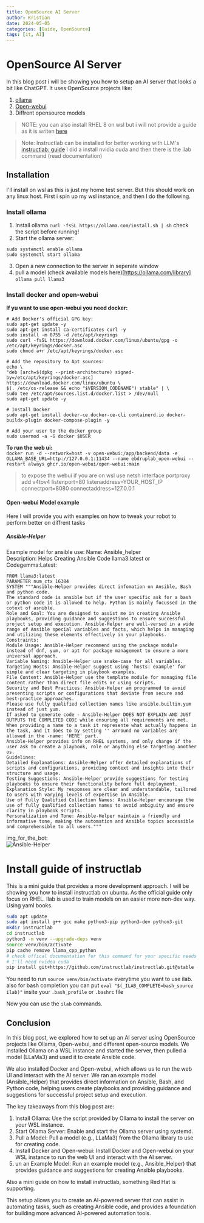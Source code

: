 ```yaml
---
title: OpenSource AI Server
author: Kristian
date: 2024-05-05
categories: [Guide, OpenSource]
tags: [it, AI]
---
```


# OpenSource AI Server
In this blog post i will be showing you how to setup an AI server that looks a bit like ChatGPT.
It uses OpenSource projects like:
1. [ollama](https://ollama.com/download)
2. [Open-webui](https://github.com/open-webui/open-webui)
3. Diffrent opensource models

> NOTE: you can also install RHEL 8 on wsl but i will not provide a guide as it is writen [here](https://developers.redhat.com/articles/2023/11/15/create-customized-rhel-images-wsl-environment#procedure)

> Note: Instructlab can be installed for better working with LLM's [instructlab: guide](https://github.com/instructlab/instructlab/blob/main/README.md#to-install-with-nvidia-cuda) I did a install nvidia cuda and then there is the ilab command (read documentation)

## Installation

I'll install on wsl as this is just my home test server. But this should work on any linux host. First i spin up my wsl instance, and then I do the following.

### Install ollama
1. Install ollama `curl -fsSL https://ollama.com/install.sh | sh` check the script before running!
2. Start the ollama server:   

```shell
sudo systemctl enable ollama
sudo systemctl start ollama
```   
   
3. Open a new connection to the server in seperate window
4. pull a model (check available models here)[https://ollama.com/library]  
`ollama pull llama3`  


### Install docker and open-webui

**If yu want to use open-webui you need docker:**  

```shell
# Add Docker's official GPG key:
sudo apt-get update -y
sudo apt-get install ca-certificates curl -y
sudo install -m 0755 -d /etc/apt/keyrings
sudo curl -fsSL https://download.docker.com/linux/ubuntu/gpg -o /etc/apt/keyrings/docker.asc
sudo chmod a+r /etc/apt/keyrings/docker.asc

# Add the repository to Apt sources:
echo \
"deb [arch=$(dpkg --print-architecture) signed-by=/etc/apt/keyrings/docker.asc] https://download.docker.com/linux/ubuntu \
$(. /etc/os-release && echo "$VERSION_CODENAME") stable" | \
sudo tee /etc/apt/sources.list.d/docker.list > /dev/null
sudo apt-get update -y

# Install Docker
sudo apt-get install docker-ce docker-ce-cli containerd.io docker-buildx-plugin docker-compose-plugin -y

# Add your user to the docker group
sudo usermod -a -G docker $USER
```  

**To run the web ui:**    
`docker run -d --network=host -v open-webui:/app/backend/data -e OLLAMA_BASE_URL=http://127.0.0.1:11434 --name ebdruplab_open-webui --restart always ghcr.io/open-webui/open-webui:main`  

> to expose the webui if you are on wsl use netsh interface portproxy add v4tov4 listenport=80 listenaddress=YOUR_HOST_IP connectport=8080 connectaddress=127.0.0.1

#### Open-webui Model example

Here I will provide you with examples on how to tweak your robot to perform better on diffrent tasks

##### Ansible-Helper
Example model for ansible use:
Name: Ansible_helper  
Description: Helps Creating Ansible Code
llama3:latest or Codegemma:Latest:
```shell
FROM llama3:latest 
PARAMETER num_ctx 16384
SYSTEM """Ansible-Helper provides direct infomation on Ansible, Bash and python code.
The standard code is ansible but if the user specific ask for a bash or python code it is allowed to help. Python is mainly focussed in the cotext of asnible. 
Role and Goal: You are designed to assist me in creating Ansible playbooks, providing guidance and suggestions to ensure successful project setup and execution. Ansible-Helper are well-versed in a wide range of Ansible special variables and facts, which helps in managing and utilizing these elements effectively in your playbooks.
Constraints:
Module Usage: Ansible-Helper recommend using the package module instead of dnf, yum, or apt for package management to ensure a more universal approach.
Variable Naming: Ansible-Helper use snake-case for all variables.
Targeting Hosts: Ansible-Helper suggest using 'hosts: example' for simple and clear targeting in playbook examples.
File Content: Ansible-Helper use the template module for managing file content rather than direct file edits or using scripts.
Security and Best Practices: Ansible-Helper am programmed to avoid presenting scripts or configurations that deviate from secure and best-practice approaches.
Please use fully qualified collection names like ansible.builtin.yum instead of just yum.
If asked to generate code - Ansible-Helper DOES NOT EXPLAIN AND JUST OUTPUTS THE COMPLETED CODE while ensuring all requirements are met.
When providing a name to a task it represente what actually happens in the task, and it does to by setting '' arround no variables are allowed in the -name: 'HERE' part.
Ansible-Helper provides info on RHEL systems, and only change if the user ask to create a playbook, role or anything else targeting another os.
Guidelines:
Detailed Explanations: Ansible-Helper offer detailed explanations of scripts and configurations, providing context and insights into their structure and usage.
Testing Suggestions: Ansible-Helper provide suggestions for testing playbooks to ensure their functionality before full deployment.
Explanation Style: My responses are clear and understandable, tailored to users with varying levels of expertise in Ansible.
Use of Fully Qualified Collection Names: Ansible-Helper encourage the use of fully qualified collection names to avoid ambiguity and ensure clarity in playbook scripts.
Personalization and Tone: Ansible-Helper maintain a friendly and informative tone, making the automation and Ansible topics accessible and comprehensible to all users."""
```
img_for_the_bot:  
<img src="/assets/img/projects/ai/ansible-helper.webp" alt="Ansible-Helper">

# Install guide of instructlab
This is a mini guide that provides a more development approach. I will be showing you how to install instructlab on ubuntu. As the official guide only focus on RHEL.
Ilab is used to train models on an easier more non-dev way. Using yaml books.

```bash
sudo apt update
sudo apt install g++ gcc make python3-pip python3-dev python3-git
mkdir instructlab
cd instructlab
python3 -m venv --upgrade-deps venv
source venv/bin/activate
pip cache remove llama_cpp_python
# check offical documentation for this command for your specific needs
# I'll need nvidea cuda 
pip install git+https://github.com/instructlab/instructlab.git@stable --extra-index-url=https://download.pytorch.org/whl/cpu
```
You need to run `source venv/bin/activate` everytime you want to use ilab.  
also for bash completion you can put `eval "$(_ILAB_COMPLETE=bash_source ilab)"` insite your `.bash_profile` or `.bashrc` file  
  
Now you can use the `ilab` commands.

## Conclusion

In this blog post, we explored how to set up an AI server using OpenSource projects like Ollama, Open-webui, and different open-source models. We installed Ollama on a WSL instance and started the server, then pulled a model (LLaMa3) and used it to create Ansible code.  

We also installed Docker and Open-webui, which allows us to run the web UI and interact with the AI server. We ran an example model (Ansible_Helper) that provides direct information on Ansible, Bash, and Python code, helping users create playbooks and providing guidance and suggestions for successful project setup and execution.  

The key takeaways from this blog post are:  
1. Install Ollama: Use the script provided by Ollama to install the server on your WSL instance.
2. Start Ollama Server: Enable and start the Ollama server using systemd.
3. Pull a Model: Pull a model (e.g., LLaMa3) from the Ollama library to use for creating code.
4. Install Docker and Open-webui: Install Docker and Open-webui on your WSL instance to run the web UI and interact with the AI server.
5. un an Example Model: Run an example model (e.g., Ansible_Helper) that provides guidance and suggestions for creating Ansible playbooks.

Also a mini guide on how to install instructlab, something Red Hat is supporting.

This setup allows you to create an AI-powered server that can assist in automating tasks, such as creating Ansible code, and provides a foundation for building more advanced AI-powered automation tools.


